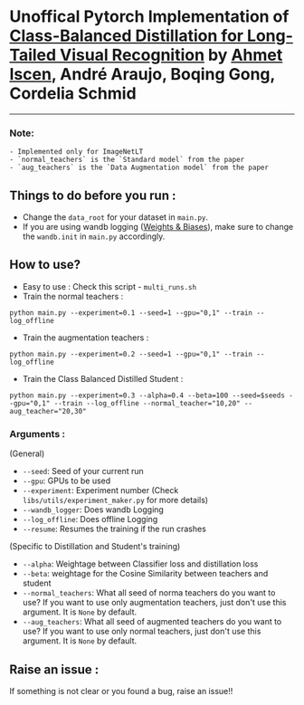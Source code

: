 # Unoffical Pytorch Implementation of [Class-Balanced Distillation for Long-Tailed Visual Recognition](https://arxiv.org/abs/2104.05279) by [Ahmet Iscen](https://cmp.felk.cvut.cz/~iscenahm/), André Araujo, Boqing Gong, Cordelia Schmid
---
### Note:
    - Implemented only for ImageNetLT
    - `normal_teachers` is the `Standard model` from the paper
    - `aug_teachers` is the `Data Augmentation model` from the paper

## Things to do before you run :
- Change the `data_root` for your dataset in `main.py`.
- If you are using wandb logging ([Weights & Biases](https://docs.wandb.ai/quickstart)), make sure to change the `wandb.init` in `main.py` accordingly.

## How to use?
- Easy to use : Check this script - `multi_runs.sh`
- Train the normal teachers :
```
python main.py --experiment=0.1 --seed=1 --gpu="0,1" --train --log_offline
```
- Train the augmentation teachers :
```
python main.py --experiment=0.2 --seed=1 --gpu="0,1" --train --log_offline
```
- Train the Class Balanced Distilled Student :
```
python main.py --experiment=0.3 --alpha=0.4 --beta=100 --seed=$seeds --gpu="0,1" --train --log_offline --normal_teacher="10,20" --aug_teacher="20,30"
```

### Arguments :
(General)
- `--seed`: Seed of your current run
- `--gpu`: GPUs to be used
- `--experiment`: Experiment number (Check `libs/utils/experiment_maker.py` for more details)
- `--wandb_logger`: Does wandb Logging
- `--log_offline`: Does offline Logging
- `--resume`: Resumes the training if the run crashes

(Specific to Distillation and Student's training)
- `--alpha`: Weightage between Classifier loss and distillation loss
- `--beta`: weightage for the Cosine Similarity between teachers and student
- `--normal_teachers`: What all seed of norma teachers do you want to use? If you want to use only augmentation teachers, just don't use this argument. It is `None` by default.
- `--aug_teachers`:  What all seed of augmented teachers do you want to use? If you want to use only normal teachers, just don't use this argument. It is `None` by default.

## Raise an issue :
If something is not clear or you found a bug, raise an issue!!
